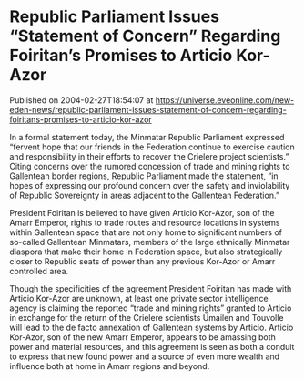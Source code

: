 # Republic Parliament Issues “Statement of Concern” Regarding Foiritan’s Promises to Articio Kor-Azor
Published on 2004-02-27T18:54:07 at https://universe.eveonline.com/new-eden-news/republic-parliament-issues-statement-of-concern-regarding-foiritans-promises-to-articio-kor-azor

In a formal statement today, the Minmatar Republic Parliament expressed “fervent hope that our friends in the Federation continue to exercise caution and responsibility in their efforts to recover the Crielere project scientists.” Citing concerns over the rumored concession of trade and mining rights to Gallentean border regions, Republic Parliament made the statement, “in hopes of expressing our profound concern over the safety and inviolability of Republic Sovereignty in areas adjacent to the Gallentean Federation.”   
  
President Foiritan is believed to have given Articio Kor-Azor, son of the Amarr Emperor, rights to trade routes and resource locations in systems within Gallentean space that are not only home to significant numbers of so-called Gallentean Minmatars, members of the large ethnically Minmatar diaspora that make their home in Federation space, but also strategically closer to Republic seats of power than any previous Kor-Azor or Amarr controlled area.   
  
Though the specificities of the agreement President Foiritan has made with Articio Kor-Azor are unknown, at least one private sector intelligence agency is claiming the reported “trade and mining rights” granted to Articio in exchange for the return of the Crielere scientists Umailen and Touvolle will lead to the de facto annexation of Gallentean systems by Articio. Articio Kor-Azor, son of the new Amarr Emperor, appears to be amassing both power and material resources, and this agreement is seen as both a conduit to express that new found power and a source of even more wealth and influence both at home in Amarr regions and beyond.
